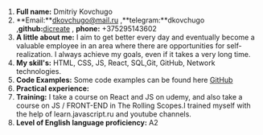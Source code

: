 1. **Full name:** Dmitriy Kovchugo
2. **Email:**dkovchugo@mail.ru ,**telegram:**dkovchugo ,**github:**[dicreate](https://github.com/dicreate) , **phone:** +375295143602    
3. **A little about me:** I aim to get better every day and eventually become a valuable employee in an area where there are opportunities for self-realization. I always achieve my goals, even if it takes a very long time.
4. **My skill's:** HTML, CSS, JS, React, SQL,Git, GitHub, Network technologies.
5. **Code Examples:** Some code examples can be found here [GitHub](https://github.com/dicreate)
6. **Practical experience:** 
7. **Training:** I take a course on React and JS on udemy, and also take a course on JS / FRONT-END in The Rolling Scopes.I trained myself with the help of learn.javascript.ru and youtube channels. 
8. **Level of English language proficiency:** A2